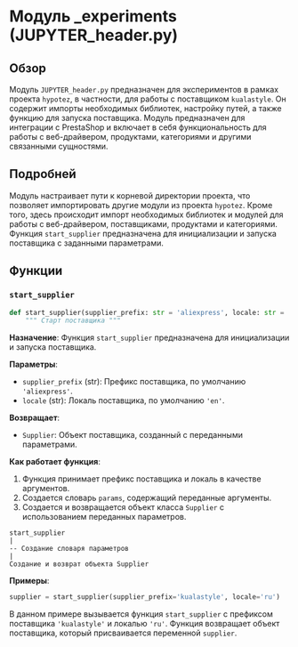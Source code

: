 # Модуль _experiments (JUPYTER_header.py)

## Обзор

Модуль `JUPYTER_header.py` предназначен для экспериментов в рамках проекта `hypotez`, в частности, для работы с поставщиком `kualastyle`. Он содержит импорты необходимых библиотек, настройку путей, а также функцию для запуска поставщика. Модуль предназначен для интеграции с PrestaShop и включает в себя функциональность для работы с веб-драйвером, продуктами, категориями и другими связанными сущностями.

## Подробней

Модуль настраивает пути к корневой директории проекта, что позволяет импортировать другие модули из проекта `hypotez`. Кроме того, здесь происходит импорт необходимых библиотек и модулей для работы с веб-драйвером, поставщиками, продуктами и категориями. Функция `start_supplier` предназначена для инициализации и запуска поставщика с заданными параметрами.

## Функции

### `start_supplier`

```python
def start_supplier(supplier_prefix: str = 'aliexpress', locale: str = 'en' ) -> Supplier:
    """ Старт поставщика """
```

**Назначение**: Функция `start_supplier` предназначена для инициализации и запуска поставщика.

**Параметры**:

-   `supplier_prefix` (str): Префикс поставщика, по умолчанию `'aliexpress'`.
-   `locale` (str): Локаль поставщика, по умолчанию `'en'`.

**Возвращает**:

-   `Supplier`: Объект поставщика, созданный с переданными параметрами.

**Как работает функция**:

1.  Функция принимает префикс поставщика и локаль в качестве аргументов.
2.  Создается словарь `params`, содержащий переданные аргументы.
3.  Создается и возвращается объект класса `Supplier` с использованием переданных параметров.

```
start_supplier
|
-- Создание словаря параметров
|
Создание и возврат объекта Supplier
```

**Примеры**:

```python
supplier = start_supplier(supplier_prefix='kualastyle', locale='ru')
```

В данном примере вызывается функция `start_supplier` с префиксом поставщика `'kualastyle'` и локалью `'ru'`. Функция возвращает объект поставщика, который присваивается переменной `supplier`.